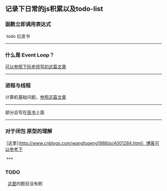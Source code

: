 ## 记录下日常的js积累以及todo-list
 

### 函数立即调用表达式

  todo 红皮书

***


### 什么是 Event Loop？
  
  [可以参照下阮老师写的这篇文章](http://www.ruanyifeng.com/blog/2014/10/event-loop.html)

***

### 进程与线程
  
  计算机基础问题，[参照这篇文章](http://www.ruanyifeng.com/blog/2013/04/processes_and_threads.html)

 ***

   部分会写在[简书](https://www.jianshu.com/u/526461ebe7f6)上面
   
 ***

### 对于闭包 原型的理解
  [这里](http://www.cnblogs.com/wangfupeng1988/p/4001284.html）博客可以参考下
  
  ***
### TODO
   [这里](http://blog.csdn.net/u014328357/article/details/58587132)的题目没有刷
